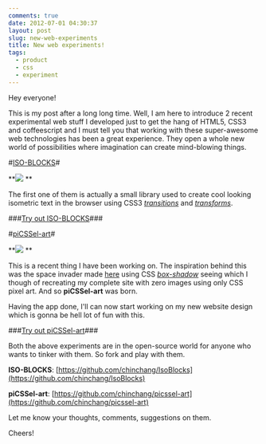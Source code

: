 ```yaml
---
comments: true
date: 2012-07-01 04:30:37
layout: post
slug: new-web-experiments
title: New web experiments!
tags:
  - product
  - css
  - experiment
---
```


Hey everyone!

This is my post after a long long time. Well, I am here to introduce 2 recent experimental web stuff I developed just to get the hang of HTML5, CSS3 and coffeescript and I must tell you that working with these super-awesome web technologies has been a great experience. They open a whole new world of possibilities where imagination can create mind-blowing things.

#[ISO-BLOCKS](/lab/isoblocks/)#

**[![](/images/ISO-BLOCKS-An-eye-candy-CSS3-isometric-text-library.-300x148.png)](/images/ISO-BLOCKS-An-eye-candy-CSS3-isometric-text-library..png)
**

The first one of them is actually a small library used to create cool looking isometric text in the browser using CSS3 _[transitions](https://developer.mozilla.org/en/CSS/CSS_transitions/)_ and _[transforms](https://developer.mozilla.org/en/CSS/transform)_.

###[Try out ISO-BLOCKS](http://kushagragour.in/lab/isoblocks/)###

#[piCSSel-art](http://kushagragour.in/lab/picssel-art/)#

**[![](/images/picssel-ss-244x300.png)](/images/picssel-ss.png)
**

This is a recent thing I have been working on. The inspiration behind this was the space invader made [here](http://css-tricks.com/examples/ShapesOfCSS/) using CSS _[box-shadow](https://developer.mozilla.org/en/CSS/box-shadow)_ seeing which I though of recreating my complete site with zero images using only CSS pixel art. And so **piCSSel-art** was born.

Having the app done, I'll can now start working on my new website design which is gonna be hell lot of fun with this.

###[Try out piCSSel-art](http://kushagragour.in/lab/picssel-art/)###

Both the above experiments are in the open-source world for anyone who wants to tinker with them. So fork and play with them.

**ISO-BLOCKS**: [https://github.com/chinchang/IsoBlocks](https://github.com/chinchang/IsoBlocks)

**piCSSel-art**: [https://github.com/chinchang/picssel-art](https://github.com/chinchang/picssel-art)

Let me know your thoughts, comments, suggestions on them.

Cheers!
